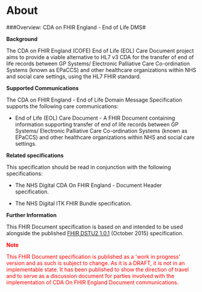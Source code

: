# About #

###Overview: CDA on FHIR England - End of Life DMS#

**Background**

The CDA on FHIR England (COFE) End of Life (EOL) Care Document project aims to provide a viable alternative to HL7 v3 CDA for the transfer of end of life records between GP Systems/ Electronic Palliative Care Co-ordination Systems (known as EPaCCS) and other healthcare organizations within NHS and social care settings, using the HL7 FHIR standard.

**Supported Communications**

The CDA on FHIR England - End of Life Domain Message  Specification supports the following care communications:

- End of Life (EOL) Care Document - A FHIR Document containing information supporting transfer of end of life records between GP Systems/ Electronic Palliative Care Co-ordination Systems (known as EPaCCS) and other healthcare organizations within NHS and social care settings.
<!--
**Supported Scenarios (see Ref #1 below)**

The Transfer Of Care Domain Message eDischarge Specification supports the following scenarios :

- Transfer of Care scenarios described in the "Standards for the clinical structure and content of patient records" document published by the Academy of Medical Royal Colleges (AoMRC) (July 2013). This phase of the Transfer of Care DMS will cover inpatient 
discharge summaries which incorporate AoMRC headings as defined by the document.

- Transfer of Care scenarios described in the "Documentation standards for discharge summary to GP for mental health adult patients" (Final Report August 2016).

**Ref #1:**

"Standards for the clinical structure and content of patient records" describes the standards for the structure and content of patient records, covering hospital referral letters, inpatient clerking, handover communications, discharge summaries and outpatient letters. These standards were signed off as fit for purpose by the Academy of Medical Royal Colleges, and have been recognised by the independent Professional Record Standards Body (PRSB), who were established to oversee the development and maintenance of health and social care records. This work led to requirements for this specification which was endorsed by the National Information Board (NIB).
-->
**Related specifications**

This specification should be read in conjunction with the following specifications:
 
- The NHS Digital CDA On FHIR England - Document Header specification.

- The NHS Digital ITK FHIR Bundle specification.


**Further Information**

This FHIR Document specification is based on and intended to be used alongside the published [FHIR DSTU2 1.0.1] (October 2015) specification. 

[FHIR DSTU2 1.0.1]: http://www.hl7.org/fhir/DSTU2/index.html

<font color="red">**Note**

This FHIR Document specification is published as a 'work in progress' version and as such is subject to change. As it is a DRAFT, it is not in an implementable state. It has been published to show the direction of travel and to serve as a discussion document for parties involved with the implementation of CDA On FHIR England  Document communications.
</font>

